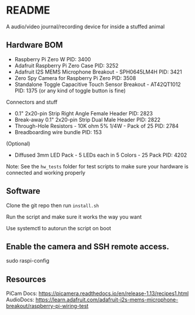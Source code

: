 # README

A audio/video journal/recording device for inside a stuffed animal

## Hardware BOM

- Raspberry Pi Zero W PID: 3400
- Adafruit Raspberry Pi Zero Case PID: 3252
- Adafruit I2S MEMS Microphone Breakout - SPH0645LM4H PID: 3421
- Zero Spy Camera for Raspberry Pi Zero PID: 3508
- Standalone Toggle Capacitive Touch Sensor Breakout - AT42QT1012 PID: 1375
  (or any kind of toggle button is fine)

Connectors and stuff

- 0.1" 2x20-pin Strip Right Angle Female Header PID: 2823
- Break-away 0.1" 2x20-pin Strip Dual Male Header PID: 2822
- Through-Hole Resistors - 10K ohm 5% 1/4W - Pack of 25 PID: 2784
- Breadboarding wire bundle PID: 153

(Optional)

- Diffused 3mm LED Pack - 5 LEDs each in 5 Colors - 25 Pack PID: 4202

Note: See the `hw_tests` folder for test scripts to make sure your hardware is connected and working properly

## Software

Clone the git repo then run `install.sh`

Run the script and make sure it works the way you want

Use systemctl to autorun the script on boot

## Enable the camera and SSH remote access.

sudo raspi-config

## Resources

PiCam Docs: https://picamera.readthedocs.io/en/release-1.13/recipes1.html
AudioDocs: https://learn.adafruit.com/adafruit-i2s-mems-microphone-breakout/raspberry-pi-wiring-test
